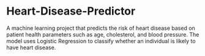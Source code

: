 # Heart-Disease-Predictor
A machine learning project that predicts the risk of heart disease based on patient health parameters such as age, cholesterol, and blood pressure. The model uses Logistic Regression to classify whether an individual is likely to have heart disease.
